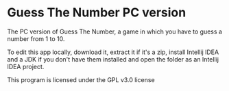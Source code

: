 # Guess The Number PC version
The PC version of Guess The Number, a game in which you have to guess a number from 1 to 10.

To edit this app locally, download it, extract it if it's a zip, install Intellij IDEA and a JDK if you don't have them installed and open the folder as an Intellij IDEA project.

This program is licensed under the GPL v3.0 license
